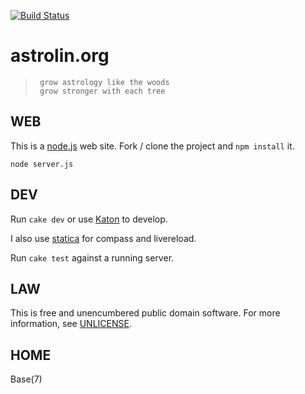 [![Build Status](https://secure.travis-ci.org/astrolet/astrolin.png)](http://travis-ci.org/astrolet/astrolin)

# astrolin.org


>      grow astrology like the woods
>      grow stronger with each tree


## WEB

This is a [node.js](http://nodejs.org) web site.
Fork / clone the project and `npm install` it.

    node server.js


## DEV

Run `cake dev` or use [Katon](https://github.com/typicode/katon) to develop.

I also use [statica](https://github.com/orlin/statica) for compass and livereload.

Run `cake test` against a running server.


## LAW

This is free and unencumbered public domain software.
For more information, see [UNLICENSE](http://unlicense.org).


## HOME

Base(7)

